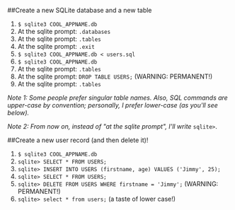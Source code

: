 ##Create a new SQLite database and a new table

1. `$ sqlite3 COOL_APPNAME.db`
2. At the sqlite prompt: `.databases`
3. At the sqlite prompt: `.tables`
4. At the sqlite prompt: `.exit`
5. `$ sqlite3 COOL_APPNAME.db < users.sql`
6. `$ sqlite3 COOL_APPNAME.db`
7. At the sqlite prompt: `.tables`
8. At the sqlite prompt: `DROP TABLE USERS;` (WARNING: PERMANENT!)
9. At the sqlite prompt: `.tables`

_Note 1: Some people prefer singular table names. Also, SQL commands are upper-case by convention; personally, I prefer lower-case (as you'll see below)._

_Note 2: From now on, instead of "at the sqlite prompt", I'll write_ `sqlite>`.

##Create a new user record (and then delete it)!

1. `$ sqlite3 COOL_APPNAME.db`
2. `sqlite> SELECT * FROM USERS;`
3. `sqlite> INSERT INTO USERS (firstname, age) VALUES ('Jimmy', 25);`
4. `sqlite> SELECT * FROM USERS;`
5. `sqlite> DELETE FROM USERS WHERE firstname = 'Jimmy';` (WARNING: PERMANENT!)
6. `sqlite> select * from users;` (a taste of lower case!)

